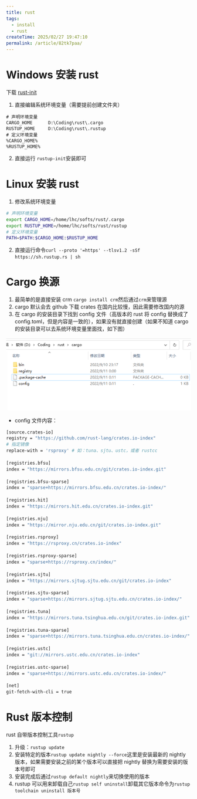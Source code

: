 ```yaml
---
title: rust
tags:
  - install
  - rust
createTime: 2025/02/27 19:47:10
permalink: /article/82tk7paa/
---
```

# Windows 安装 rust
下载 [rust-init](https://www.rust-lang.org/zh-CN/tools/install)

1. 直接编辑系统环境变量（需要提前创建文件夹）

```plain
# 声明环境变量
CARGO_HOME      D:\Coding\rust\.cargo
RUSTUP_HOME     D:\Coding\rust\.rustup
# 定义环境变量
%CARGO_HOME%
%RUSTUP_HOME%
```

2. 直接运行 `rustup-init`安装即可

# Linux 安装 rust
1. 修改系统环境变量

```bash
# 声明环境变量
export CARGO_HOME=/home/lhc/softs/rust/.cargo
export RUSTUP_HOME=/home/lhc/softs/rust/rustup
# 定义环境变量
PATH=$PATH:$CARGO_HOME:$RUSTUP_HOME
```

2. 直接运行命令`curl --proto '=https' --tlsv1.2 -sSf https://sh.rustup.rs | sh`

# Cargo 换源
1. 最简单的是直接安装 crm `cargo install crm`然后通过`crm`来管理源
2. cargo 默认会去 github 下载 crates 在国内比较慢，因此需要修改国内的源
3. 在 cargo 的安装目录下找到 config 文件（高版本的 rust 将 config 替换成了 config.toml，但是内容是一致的），如果没有就直接创建（如果不知道 cargo 的安装目录可以去系统环境变量里面找，如下图）

![](../images/c&cpp/rust/1.png)

+ config 文件内容：

```bash
[source.crates-io]
registry = "https://github.com/rust-lang/crates.io-index"
# 指定镜像
replace-with = 'rsproxy' # 如：tuna、sjtu、ustc，或者 rustcc 

[registries.bfsu]
index = "https://mirrors.bfsu.edu.cn/git/crates.io-index.git"

[registries.bfsu-sparse]
index = "sparse+https://mirrors.bfsu.edu.cn/crates.io-index/"

[registries.hit]
index = "https://mirrors.hit.edu.cn/crates.io-index.git"

[registries.nju]
index = "https://mirror.nju.edu.cn/git/crates.io-index.git"

[registries.rsproxy]
index = "https://rsproxy.cn/crates.io-index"

[registries.rsproxy-sparse]
index = "sparse+https://rsproxy.cn/index/"

[registries.sjtu]
index = "https://mirrors.sjtug.sjtu.edu.cn/git/crates.io-index"

[registries.sjtu-sparse]
index = "sparse+https://mirrors.sjtug.sjtu.edu.cn/crates.io-index/"

[registries.tuna]
index = "https://mirrors.tuna.tsinghua.edu.cn/git/crates.io-index.git"

[registries.tuna-sparse]
index = "sparse+https://mirrors.tuna.tsinghua.edu.cn/crates.io-index/"

[registries.ustc]
index = "git://mirrors.ustc.edu.cn/crates.io-index"

[registries.ustc-sparse]
index = "sparse+https://mirrors.ustc.edu.cn/crates.io-index/"

[net]
git-fetch-with-cli = true
```

# Rust 版本控制
rust 自带版本控制工具`rustup`

1. 升级：`rustup update`
2. 安装特定的版本`rustup update nightly --force`这里是安装最新的 nightly 版本，如果需要安装之前的某个版本可以直接把 nightly 替换为需要安装的版本号即可
3. 安装完成后通过`rustup default nightly`来切换使用的版本
4. rustup 可以用来卸载自己`rustup self uninstall`卸载其它版本命令为`rustup toolchain uninstall 版本号`



